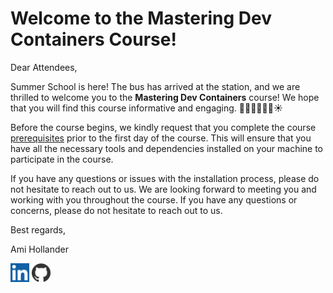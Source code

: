 # Welcome to the Mastering Dev Containers Course!

Dear Attendees,

Summer School is here! The bus has arrived at the station, and we are thrilled to welcome you to the **Mastering Dev Containers** course! We hope that you will find this course informative and engaging. 🚌👨‍🎓👩‍🎓😊☀️

Before the course begins, we kindly request that you complete the course [prerequisites](https://github.com/amih90/mastering-dev-containers/blob/main/docs/0-prerequisites-ready-set-go.md) prior to the first day of the course. This will ensure that you have all the necessary tools and dependencies installed on your machine to participate in the course.

If you have any questions or issues with the installation process, please do not hesitate to reach out to us.
We are looking forward to meeting you and working with you throughout the course. If you have any questions or concerns, please do not hesitate to reach out to us.

Best regards,

Ami Hollander

<a href="https://www.linkedin.com/in/amihollander/"><img src="../assets/linkedin-icon.png" alt="Linkedin" width=30 /></a>
<a href="https://github.com/amih90/mastering-dev-containers"><img src="../assets/github-icon.png" alt="Linkedin" width=30 /></a>
